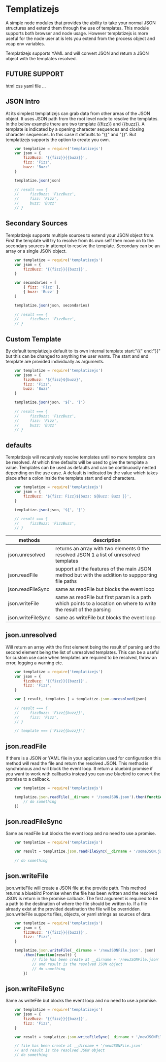 # Templatizejs

A simple node modules that provides the ability to take your normal JSON
structures and extend them through the use of templates. This module supports
both browser and node usage. However templatizejs is more useful for the node
user at is lets you extend from the process object and vcap env variables.

Templatizejs supports YAML and will convert JSON and return a JSON object
with the templates resolved.

## FUTURE SUPPORT

html
css
yaml
file
...

## JSON Intro

At its simplest templatizejs can grab data from other areas of the JSON object.
It uses JSON path from the root level node to resolve the templates. In the
below example there are two template {{fizz}} and {{buzz}}. A template is
indicated by a opening character sequences and closing character sequences. In
this case it defaults to "{{" and "}}". But templatizejs supports the option to
create you own.

``` javascript
    var templatize = require('templatizejs')
    var json = {
        fizzBuzz: '{{fizz}}{{buzz}}',
        fizz: 'Fizz',
        buzz: 'Buzz'
    }

    templatize.json(json)
    
    // result === {
    //     fizzBuzz: 'FizzBuzz',
    //     fizz: 'Fizz',
    //     buzz: 'Buzz'
    // }
```

## Secondary Sources

Templatizejs supports multiple sources to extend your JSON object from. First
the template will try to resolve from its own self then move on to the secondary
sources in attempt to resolve the template. Secondary can be an array or a
single JSON object.

``` javascript
    var templatize = require('templatizejs')
    var json = {
        fizzBuzz: '{{fizz}}{{buzz}}',
    }

    var secondaries = [
        { fizz: 'Fizz' },
        { buzz: 'Buzz' }
    ]

    templatize.json(json, secondaries)
    
    // result === {
    //     fizzBuzz: 'FizzBuzz',
    // }
```

## Custom Template

By default templatizejs default to its own internal template start:"{{" end:"}}"
but this can be changed to anything the user wants. The start and end template
are provided individually as arguments.

``` javascript
    var templatize = require('templatizejs')
    var json = {
        fizzBuzz: '${fizz}${buzz}',
        fizz: 'Fizz',
        buzz: 'Buzz'
    }

    templatize.json(json, '${', '}')
    
    // result === {
    //     fizzBuzz: 'FizzBuzz',
    //     fizz: 'Fizz',
    //     buzz: 'Buzz'
    // }
```

## defaults

Templatizejs will recursively resolve templates until no more template can be
resolved. At which time defaults will be used to give the template a value.
Templates can be used as defaults and can be continuously nested depending on
the use case. A default is indicated by the value which takes place after a
colon inside the template start and end characters.

``` javascript
    var templatize = require('templatizejs')
    var json = {
        fizzBuzz: '${fizz: Fizz}${buzz: ${Buzz: Buzz }}',
    }

    templatize.json(json, '${', '}')
    
    // result === {
    //     fizzBuzz: 'FizzBuzz',
    // }
```

| methods       | description                                                                                                            |
|---------------|------------------------------------------------------------------------------------------------------------------------|
| json.unresolved    | returns an array with two elements 0 the resolved JSON 1 a list of unresolved templates                           |
| json.readFile      | support all the features of the main JSON method but with the addition to suppporting file paths                  |
| json.readFileSync  | same as readFile but blocks the event loop                                                                        |
| json.writeFile     | same as readFile but first param is a path which points to a location on where to write the result of the parsing |
| json.writeFileSync | same as writeFile but blocks the event loop                                                                       |

## json.unresolved

Will return an array with the first element being the result of parsing and the
second element being the list of unresolved templates. This can be a useful for
custom use case when templates are required to be resolved, throw an error,
logging a warning etc.

``` javascript
    var templatize = require('templatizejs')
    var json = {
        fizzBuzz: '{{fizz}}{{buzz}}',
        fizz: 'Fizz',
    }

    var [ result, templates ] = templatize.json.unresolved(json)
    
    // result === {
    //     fizzBuzz: 'Fizz{{buzz}}',
    //     fizz: 'Fizz',
    // }

    // template === ['Fizz{{buzz}}']
```

## json.readFile

If there is a JSON or YAML file in your application used for configuration this
method will read the file and return the resolved JSON. This method is
synchronous and will block the event loop. It return a bluebird promise if you
want to work with callbacks instead you can use bluebird to convert the promise
to a callback.

``` javascript
    var templatize = require('templatizejs')

    templatize.json.readFile(__dirname + '/someJSON.json').then(function(result){
        // do something
    })
```

## json.readFileSync 

Same as readFile but blocks the event loop and no need to use a promise.

``` javascript
    var templatize = require('templatizejs')

    var result = templatize.json.readFileSync(__dirname + '/someJSON.json')
    
    // do something
```

## json.writeFile

json.writeFile will create a JSON file at the provide path. This method returns
a bluebird Promise when the file has been written and the resolved JSON is
return in the promise callback. The first argument is required to be a path to
the destination of where the file should be written to. If a file already exist
at the provided destination the file will be overridden. json.writeFile supports
files, objects, or yaml strings as sources of data.

``` javascript
    var templatize = require('templatizejs')
    var json = {
        fizzBuzz: '{{fizz}}{{buzz}}',
        fizz: 'Fizz',
    }

    templatize.json.writeFile(__dirname + '/newJSONFile.json', json)
        .then(function(result) {
            // file has been create at __dirname + '/newJSONFile.json'
            // and result is the resolved JSON object
            // do something
        })
```

## json.writeFileSync

Same as writeFile but blocks the event loop and no need to use a promise.

``` javascript
    var templatize = require('templatizejs')
    var json = {
        fizzBuzz: '{{fizz}}{{buzz}}',
        fizz: 'Fizz',
    }

    var result = templatize.json.writeFileSync(__dirname + '/newJSONFile.json', json)

    // file has been create at __dirname + '/newJSONFile.json'
    // and result is the resolved JSON object
    // do something
```